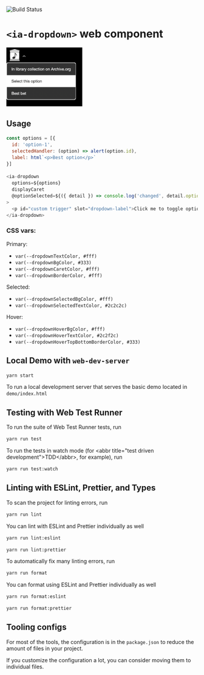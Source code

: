 ![Build Status](https://github.com/internetarchive/iaux-typescript-wc-template/actions/workflows/ci.yml/badge.svg)

# `<ia-dropdown>` web component

<img src="ia-dropdown-img.png" style="width: 200px"/>


## Usage
```js
const options = [{
  id: 'option-1',
  selectedHandler: (option) => alert(option.id),
  label: html`<p>Best option</p>`
}]

<ia-dropdown
  options=${options}
  displayCaret
  @optionSelected=${({ detail }) => console.log('changed', detail.option )}
>
  <p id="custom trigger" slot="dropdown-label">Click me to toggle options</p>
</ia-dropdown>
```
### CSS vars:

Primary:
- `var(--dropdownTextColor, #fff)`
- `var(--dropdownBgColor, #333)`
- `var(--dropdownCaretColor, #fff)`
- `var(--dropdownBorderColor, #fff)`

Selected:
- `var(--dropdownSelectedBgColor, #fff)`
- `var(--dropdownSelectedTextColor, #2c2c2c)`

Hover:
- `var(--dropdownHoverBgColor, #fff)`
- `var(--dropdownHoverTextColor, #2c2f2c)`
- `var(--dropdownHoverTopBottomBorderColor, #333)`


## Local Demo with `web-dev-server`
```bash
yarn start
```
To run a local development server that serves the basic demo located in `demo/index.html`

## Testing with Web Test Runner
To run the suite of Web Test Runner tests, run
```bash
yarn run test
```

To run the tests in watch mode (for &lt;abbr title=&#34;test driven development&#34;&gt;TDD&lt;/abbr&gt;, for example), run

```bash
yarn run test:watch
```

## Linting with ESLint, Prettier, and Types
To scan the project for linting errors, run
```bash
yarn run lint
```

You can lint with ESLint and Prettier individually as well
```bash
yarn run lint:eslint
```
```bash
yarn run lint:prettier
```

To automatically fix many linting errors, run
```bash
yarn run format
```

You can format using ESLint and Prettier individually as well
```bash
yarn run format:eslint
```
```bash
yarn run format:prettier
```

## Tooling configs

For most of the tools, the configuration is in the `package.json` to reduce the amount of files in your project.

If you customize the configuration a lot, you can consider moving them to individual files.
